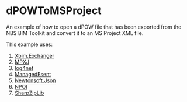 # dPOWToMSProject
An example of how to open a dPOW file that has been exported from the NBS BIM Toolkit and convert it to an MS Project XML file.

This example uses:

1. [Xbim.Exchanger](https://github.com/theNBS/XbimExchange "Xbim.Exchanger")
2. [MPXJ](http://mpxj.sourceforge.net/)
3. [log4net](http://logging.apache.org/log4net/)
4. [ManagedEsent](http://managedesent.codeplex.com/)
5. [Newtonsoft.Json](http://www.newtonsoft.com/json)
6. [NPOI](http://npoi.codeplex.com/)
7. [SharpZipLib](www.icsharpcode.net/OpenSource/SharpZipLib/Default.aspx)